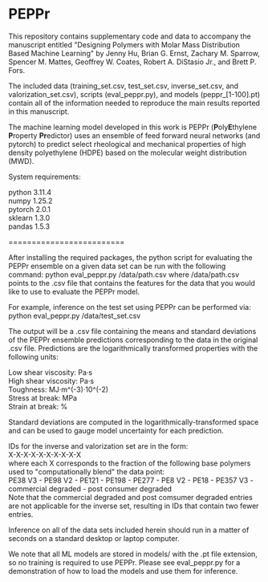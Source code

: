 # PEPPr
This repository contains supplementary code and data to accompany the manuscript entitled "Designing Polymers with Molar Mass Distribution Based Machine Learning" by Jenny Hu, Brian G. Ernst, Zachary M. Sparrow, Spencer M. Mattes, Geoffrey W. Coates, Robert A. DiStasio Jr., and Brett P. Fors.

The included data (training_set.csv, test_set.csv, inverse_set.csv, and valorization_set.csv), scripts (eval_peppr.py), and models (peppr_[1-100].pt) contain all of the information needed to reproduce the main results reported in this manuscript.

The machine learning model developed in this work is PEPPr (**P**oly**E**thylene **P**roperty **Pr**edictor) uses an ensemble of feed forward neural networks (and pytorch) to predict select rheological and mechanical properties of high density polyethylene (HDPE) based on the molecular weight distribution (MWD).

System requirements:

python 	3.11.4  
numpy   1.25.2  
pytorch 2.0.1  
sklearn 1.3.0  
pandas 	1.5.3

=========================

After installing the required packages, the python script for evaluating the PEPPr ensemble on a given data set can be run with the following command:
python eval_peppr.py /data/path.csv
where /data/path.csv points to the .csv file that contains the features for the data that you would like to use to evaluate the PEPPr model. 

For example, inference on the test set using PEPPr can be performed via:
python eval_peppr.py /data/test_set.csv

The output will be a .csv file containing the means and standard deviations of the PEPPr ensemble predictions corresponding to the data in the original .csv file. 
Predictions are the logarithmically transformed properties with the following units:

Low shear viscosity: Pa·s  
High shear viscosity: Pa·s  
Toughness: MJ·m^(-3)·10^(-2)  
Stress at break: MPa  
Strain at break: %

Standard deviations are computed in the logarithmically-transformed space and can be used to gauge model uncertainty for each prediction.

IDs for the inverse and valorization set are in the form:  
X-X-X-X-X-X-X-X-X-X  
where each X corresponds to the fraction of the following base polymers used to "computationally blend" the data point:  
PE38 V3 - PE98 V2 - PE121 - PE198 - PE277 - PE8 V2 - PE18 - PE357 V3 - commercial degraded - post consumer degraded  
Note that the commercial degraded and post comsumer degraded entries are not applicable for the inverse set, resulting in IDs that contain two fewer entries.

Inference on all of the data sets included herein should run in a matter of seconds on a standard desktop or laptop computer.

We note that all ML models are stored in models/ with the .pt file extension, so no training is required to use PEPPr.
Please see eval_peppr.py for a demonstration of how to load the models and use them for inference.
